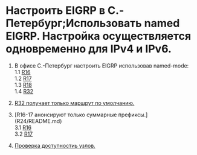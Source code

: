 # Настроить EIGRP в С.-Петербург;Использовать named EIGRP. Настройка осуществляется одновременно для IPv4 и IPv6. 

1. В офисе С.-Петербург настроить EIGRP использовав named-mode:  
1.1 [R16](r16/README.md)  
1.2 [R17](r17/README.md)  
1.3 [R18](r18/README.md)  
1.4 [R32](r32/README.md)  

2. [R32 получает только маршрут по умолчанию.](r16/defroute/README.md)  

3. [R16-17 анонсируют только суммарные префиксы.]  
(R24/README.md)  
3.1 [R16](r16/sum/README.md)  
3.2 [R17](r17/sum/README.md)  

4. [Проверка доступностиь узлов.](result/README.md)
